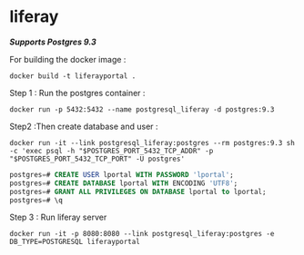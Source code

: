 # liferay
***Supports Postgres 9.3***

For building the docker image :

```shell
docker build -t liferayportal .
```



Step 1 : Run the postgres container : 

```shell
docker run -p 5432:5432 --name postgresql_liferay -d postgres:9.3 
```

Step2 :Then create database and user :

```shell
docker run -it --link postgresql_liferay:postgres --rm postgres:9.3 sh -c 'exec psql -h "$POSTGRES_PORT_5432_TCP_ADDR" -p "$POSTGRES_PORT_5432_TCP_PORT" -U postgres'
```

```sql
postgres=# CREATE USER lportal WITH PASSWORD 'lportal';
postgres=# CREATE DATABASE lportal WITH ENCODING 'UTF8';
postgres=# GRANT ALL PRIVILEGES ON DATABASE lportal to lportal;
postgres=# \q
```


Step 3 : Run liferay server


```shell
docker run -it -p 8080:8080 --link postgresql_liferay:postgres -e DB_TYPE=POSTGRESQL liferayportal
```
